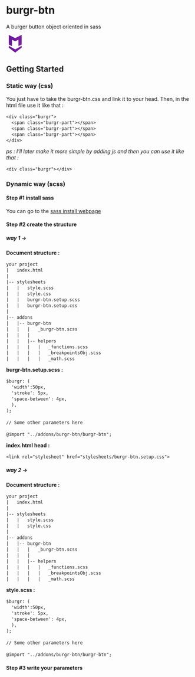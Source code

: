 # burgr-btn

A burger button object oriented in sass

![alt text](https://github.com/adam-p/markdown-here/raw/master/src/common/images/icon48.png "Logo Title Text 1")

## Getting Started

### Static way (css)

You just have to take the burgr-btn.css and link it to your head.
Then, in the html file use it like that :
```
<div class="burgr">
  <span class="burgr-part"></span>
  <span class="burgr-part"></span>
  <span class="burgr-part"></span>
</div>
```
*ps : I'll later make it more simple by adding js and then you can use it like that :*
```
<div class="burgr"></div>
```
### Dynamic way (scss)

#### Step \#1 install sass

You can go to the [sass install webpage](https://sass-lang.com/install)

#### Step \#2 create the structure

##### way 1 ->
__Document structure :__
```
your project
|   index.html
|
|-- stylesheets
|   |   style.scss
|   |   style.css
|   |   burgr-btn.setup.scss
|   |   burgr-btn.setup.css
|
|-- addons
|   |-- burgr-btn
|   |   |   _burgr-btn.scss
|   |   |
|   |   |-- helpers
|   |   |   |   _functions.scss
|   |   |   |   _breakpointsObj.scss
|   |   |   |   _math.scss
```

__burgr-btn.setup.scss :__

```
$burgr: (
  'width':50px,
  'stroke': 5px,
  'space-between': 4px,
  ),
);

// Some other parameters here

@import "../addons/burgr-btn/burgr-btn";
```

__index.html head :__

```
<link rel="stylesheet" href="stylesheets/burgr-btn.setup.css">
```
##### way 2 ->
__Document structure :__
```
your project
|   index.html
|
|-- stylesheets
|   |   style.scss
|   |   style.css
|
|-- addons
|   |-- burgr-btn
|   |   |   _burgr-btn.scss
|   |   |
|   |   |-- helpers
|   |   |   |   _functions.scss
|   |   |   |   _breakpointsObj.scss
|   |   |   |   _math.scss
```

__style.scss :__

```
$burgr: (
  'width':50px,
  'stroke': 5px,
  'space-between': 4px,
  ),
);

// Some other parameters here

@import "../addons/burgr-btn/burgr-btn";
```

#### Step \#3 write your parameters
